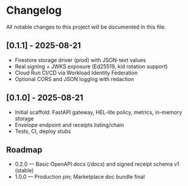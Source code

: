 # Changelog

All notable changes to this project will be documented in this file.

## [0.1.1] - 2025-08-21
- Firestore storage driver (prod) with JSON-text values
- Real signing + JWKS exposure (Ed25519, kid rotation support)
- Cloud Run CI/CD via Workload Identity Federation
- Optional CORS and JSON logging with redaction

## [0.1.0] - 2025-08-21
- Initial scaffold: FastAPI gateway, HEL-lite policy, metrics, in-memory storage
- Envelope endpoint and receipts listing/chain
- Tests, CI, deploy stubs

## Roadmap

- 0.2.0 — Basic OpenAPI docs (/docs) and signed receipt schema v1 (stable)
- 1.0.0 — Production pin; Marketplace doc bundle final
